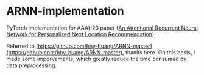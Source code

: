 # ARNN-implementation
PyTorch implementation for AAAI-20 paper ([An Attentional Recurrent Neural Network for Personalized Next Location Recommendation](https://ojs.aaai.org/index.php/AAAI/article/view/5337))

Referred to [https://github.com/hhy-huang/ARNN-master](https://github.com/hhy-huang/ARNN-master), thanks here. On this basis, I made some imporvements, which greatly reduce the time consumed by data preprocessing.
